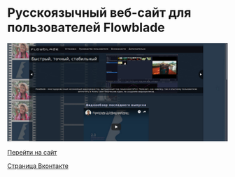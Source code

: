 # Русскоязычный веб-сайт для пользователей Flowblade

  <img src="https://github.com/smolnp/flowblade/blob/gh-pages/doc/images/img_site.png" alt="preview"/>


[Перейти на сайт](https://smolnp.github.io/flowblade/)

[Страница Вконтакте](https://vk.com/flowblade)
